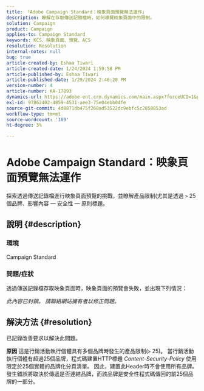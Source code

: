 ```yaml
---
title: 「Adobe Campaign Standard：映象頁面預覽無法運作」
description: 瞭解在存取傳送記錄檔時，如何導覽映象頁面中的限制。
solution: Campaign
product: Campaign
applies-to: Campaign Standard
keywords: KCS、映象頁面、預覽、ACS
resolution: Resolution
internal-notes: null
bug: true
article-created-by: Eshaa Tiwari
article-created-date: 1/24/2024 1:59:58 PM
article-published-by: Eshaa Tiwari
article-published-date: 1/29/2024 2:46:20 PM
version-number: 4
article-number: KA-17893
dynamics-url: https://adobe-ent.crm.dynamics.com/main.aspx?forceUCI=1&pagetype=entityrecord&etn=knowledgearticle&id=94fe50d8-c0ba-ee11-a569-6045bd006268
exl-id: 97862402-4859-4531-aee3-75e04ebb04fe
source-git-commit: 4d8871db475f268ad53522dc9ebfc5c2850853ad
workflow-type: tm+mt
source-wordcount: '189'
ht-degree: 3%

---
```


# Adobe Campaign Standard：映象頁面預覽無法運作


探索透過傳送記錄檔進行映象頁面預覽的挑戰，並瞭解產品限制(尤其是透過 `>` 25個品牌、影響內容 — 安全性 — 原則標題。

## 說明 {#description}


### <b>環境</b>

Campaign Standard



### <b>問題/症狀</b>

透過傳送記錄檔存取映象頁面時，映象頁面的預覽會失敗，並出現下列情況：

*此內容已封鎖。 請聯絡網站擁有者以修正問題。*


## 解決方法 {#resolution}


已記錄改善要求以解決此問題。


<b>原因</b>
這是行銷活動執行個體具有多個品牌時發生的產品限制(`>`  25)。 當行銷活動執行個體有超過25個品牌，程式碼建置HTTP標題 *Content-Security-Policy* 使用限定於25個實體的品牌化分頁清單。 因此，建置此Header時不會使用所有品牌。 發生錯誤將取決於傳遞是否連結品牌，而該品牌是安全性程式碼傳回的前25個品牌的一部分。
